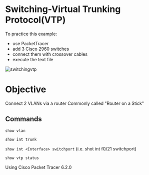 # Switching-Virtual Trunking Protocol(VTP)


To practice this example:
- use PacketTracer
- add 3 Cisco 2960 switches
- connect them with crossover cables
- execute the text file

![switchingvtp](https://user-images.githubusercontent.com/39448332/40281202-ec4a3cc0-5c7b-11e8-873e-eda7a6952b06.png)

# Objective

Connect 2 VLANs via a router
Commonly called "Router on a Stick"

## Commands
` show vlan `

` show int trunk `

` show int <Interface> switchport ` (i.e. shot int f0/21 switchport)

` show vtp status `


Using Cisco Packet Tracer 6.2.0
